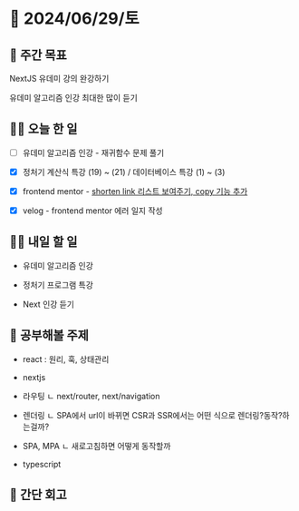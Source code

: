# 📅 2024/06/29/토

## 🚀 주간 목표

NextJS 유데미 강의 완강하기

유데미 알고리즘 인강 최대한 많이 듣기

## 💪🏻 오늘 한 일

- [ ] 유데미 알고리즘 인강 - 재귀함수 문제 풀기

- [x] 정처기 계산식 특강 (19) ~ (21) / 데이터베이스 특강 (1) ~ (3)

- [x] frontend mentor - [shorten link 리스트 보여주기, copy 기능 추가](https://github.com/frontend-study-project/FrontendMentor/commit/d8b7ab28c96664bd0d79fe2f01248d495da5762a)

- [x] velog - frontend mentor 에러 일지 작성

## 🫵🏻 내일 할 일

- 유데미 알고리즘 인강

- 정처기 프로그램 특강

- Next 인강 듣기

## 🔎 공부해볼 주제

- react : 원리, 훅, 상태관리

- nextjs

- 라우팅
  ㄴ next/router, next/navigation

- 렌더링
  ㄴ SPA에서 url이 바뀌면 CSR과 SSR에서는 어떤 식으로 렌더링?동작?하는걸까?

- SPA, MPA
  ㄴ 새로고침하면 어떻게 동작할까

- typescript

## 👀 간단 회고
